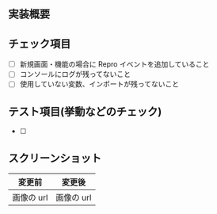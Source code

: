 ## 実装概要

## チェック項目

- [ ] 新規画面・機能の場合に Repro イベントを追加していること
- [ ] コンソールにログが残ってないこと
- [ ] 使用していない変数、インポートが残ってないこと

## テスト項目(挙動などのチェック)

- [ ]

## スクリーンショット

| 変更前     | 変更後     |
| ---------- | ---------- |
| 画像の url | 画像の url |
